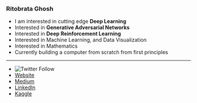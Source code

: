 ### Ritobrata Ghosh
- I am interested in cutting edge **Deep Learning**
- Interested in **Generative Adversarial Networks**
- Interested in **Deep Reinforcement Learning**
- Interested in Machine Learning, and Data Visualization
- Interested in Mathematics
- Currently building a computer from scratch from first principles

____
- ![Twitter Follow](https://img.shields.io/twitter/follow/AllesistKode?logoColor=%233283a8&style=for-the-badge&color=blue&logo=twitter)
- [Website](https://ghosh-r.github.io)
- [Medium](https://medium.com/@r-ghosh)
- [LinkedIn](https://www.linkedin.com/in/ritobrata-ghosh/)
- [Kaggle](https://www.kaggle.com/truthr)



<!--
**ghosh-r/ghosh-r** is a ✨ _special_ ✨ repository because its `README.md` (this file) appears on your GitHub profile.

Here are some ideas to get you started:

- 🔭 I’m currently working on ...
- 🌱 I’m currently learning ...
- 👯 I’m looking to collaborate on ...
- 🤔 I’m looking for help with ...
- 💬 Ask me about ...
- 📫 How to reach me: ...
- 😄 Pronouns: ...
- ⚡ Fun fact: ...
-->
